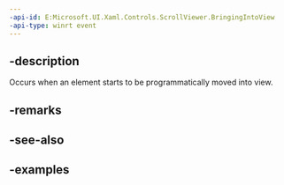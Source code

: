 ```yaml
---
-api-id: E:Microsoft.UI.Xaml.Controls.ScrollViewer.BringingIntoView
-api-type: winrt event
---
```


## -description

Occurs when an element starts to be programmatically moved into view.

## -remarks

## -see-also

## -examples

